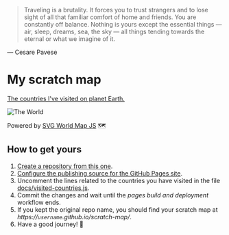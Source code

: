 > Traveling is a brutality. It forces you to trust strangers and to lose sight of all that familiar comfort of home and friends.
> You are constantly off balance. Nothing is yours except the essential things — air, sleep, dreams, sea, the sky — all things tending towards the eternal or what we imagine of it.

— Cesare Pavese

# My scratch map
[The countries I've visited on planet Earth.](https://maurizuki.github.io/scratch-map)

![The World](https://github.com/user-attachments/assets/81ca6bc7-0891-4dde-87b0-f6662b6dbafd)

Powered by [SVG World Map JS](https://github.com/raphaellepuschitz/SVG-World-Map) 🗺

## How to get yours
1. [Create a repository from this one](https://docs.github.com/en/repositories/creating-and-managing-repositories/creating-a-repository-from-a-template).
2. [Configure the publishing source for the GitHub Pages site](https://docs.github.com/en/pages/getting-started-with-github-pages/configuring-a-publishing-source-for-your-github-pages-site).
3. Uncomment the lines related to the countries you have visited in the file [docs/visited-countries.js](docs/visited-countries.js).
4. Commit the changes and wait until the *pages build and deployment* workflow ends.
5. If you kept the original repo name, you should find your scratch map at *https://`username`.github.io/scratch-map/*.
6. Have a good journey! 🧳
